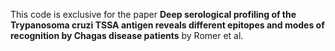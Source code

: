 This code is exclusive for the paper **Deep serological profiling of the Trypanosoma cruzi TSSA antigen reveals different epitopes and modes of recognition by Chagas disease patients** by Romer et al.
